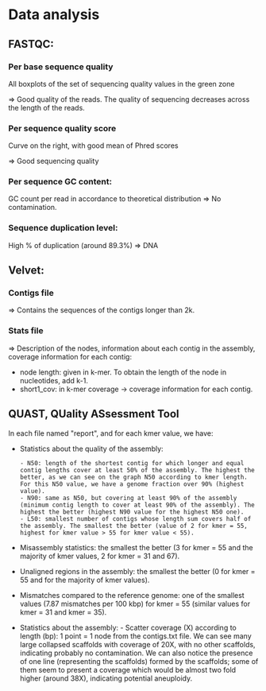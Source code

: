 # Data analysis

## FASTQC:

### Per base sequence quality

All boxplots of the set of sequencing quality values in the green zone 

=> Good quality of the reads. The quality of sequencing decreases across the length of the reads.

### Per sequence quality score

Curve on the right, with good mean of Phred scores

=> Good sequencing quality

### Per sequence GC content:

GC count per read in accordance to theoretical distribution => No contamination.

### Sequence duplication level:

High % of duplication (around 89.3%) => DNA

## Velvet:

### Contigs file

=> Contains the sequences of the contigs longer than 2k.

### Stats file

=> Description of the nodes, information about each contig in the assembly, coverage information for each contig:

- node length: given in k-mer. To obtain the length of the node in nucleotides, add k-1. 
- short1_cov: in k-mer coverage -> coverage information for each contig.

## QUAST, QUality ASsessment Tool

In each file named "report", and for each kmer value, we have:

- Statistics about the quality of the assembly:
  
      - N50: length of the shortest contig for which longer and equal contig lengths cover at least 50% of the assembly. The highest the better, as we can see on the graph N50 according to kmer length. For this N50 value, we have a genome fraction over 90% (highest value).
      - N90: same as N50, but covering at least 90% of the assembly (minimum contig length to cover at least 90% of the assembly). The highest the better (highest N90 value for the highest N50 one).
      - L50: smallest number of contigs whose length sum covers half of the assembly. The smallest the better (value of 2 for kmer = 55, highest for kmer value > 55 for kmer value < 55).
  
- Misassembly statistics: the smallest the better (3 for kmer = 55 and the majority of kmer values, 2 for kmer = 31 and 67).
- Unaligned regions in the assembly: the smallest the better (0 for kmer = 55 and for the majority of kmer values).
- Mismatches compared to the reference genome: one of the smallest values (7.87 mismatches per 100 kbp) for kmer = 55 (similar values for kmer = 31 and kmer = 35).
- Statistics about the assembly: 
      - Scatter coverage (X) according to length (bp): 1 point = 1 node from the contigs.txt file. We can see many large collapsed scaffolds with coverage of 20X, with no other scaffolds, indicating probably no contamination. We can also notice the presence of one line (representing the scaffolds) formed by the scaffolds; some of them seem to present a coverage which would be almost two fold higher (around 38X), indicating potential aneuploidy. 